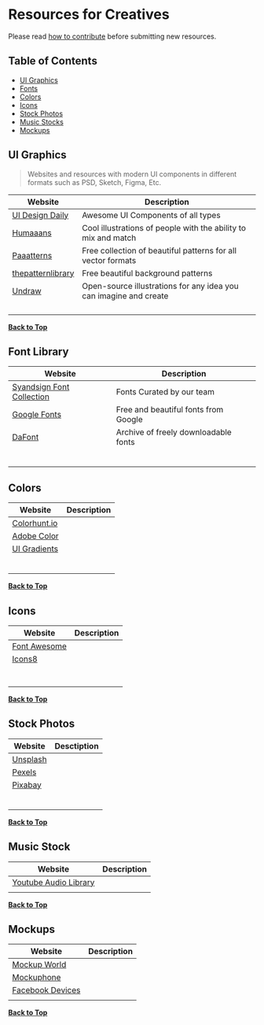 # Resources for Creatives
Please read [how to contribute](https://github.com/syandsign/resources/blob/main/how%20to%20contribute.md) before submitting new resources.
## Table of Contents

- [UI Graphics](#ui-graphics)
- [Fonts](#font-library)
- [Colors](#colors)
- [Icons](#icons)
- [Stock Photos](#stock-photos)
- [Music Stocks](#music-stocks)
- [Mockups](#mockups)

## UI Graphics

> Websites and resources with modern UI components in different formats such as PSD, Sketch, Figma, Etc.

| Website                                                | Description                                                  |
| ------------------------------------------------------ | ------------------------------------------------------------ |
| [UI Design Daily](https://uidesigndaily.com/)          | Awesome UI Components of all types                           |
| [Humaaans](https://www.humaaans.com/)                  | Cool illustrations of people with the ability to mix and match |
| [Paaatterns](https://products.ls.graphics/paaatterns/) | Free collection of beautiful patterns for all vector formats |
| [thepatternlibrary](http://thepatternlibrary.com/)     | Free beautiful background patterns                           |
| [Undraw](undraw.co)                                    | Open-source illustrations for any idea you can imagine and create |
|                                                        |                                                              |
|                                                        |                                                              |
|                                                        |                                                              |
|                                                        |                                                              |

[**Back to Top**](#table-of-contents)

## Font Library

| Website                                                      | Description                          |
| ------------------------------------------------------------ | ------------------------------------ |
| [Syandsign Font Collection](https://github.com/syandsign/font-collection) | Fonts Curated by our team            |
| [Google Fonts](https://fonts.google.com)                     | Free and beautiful fonts from Google |
| [DaFont](https://dafont.com)                                 | Archive of freely downloadable fonts |
|                                                              |                                      |
|                                                              |                                      |
|                                                              |                                      |
|                                                              |                                      |
|                                                              |                                      |
|                                                              |                                      |

## Colors

| Website                         | Description |
| ------------------------------- | ----------- |
| [Colorhunt.io](colorhunt.io)    |             |
| [Adobe Color](color.adobe.com)  |             |
| [UI Gradients](uigradients.com) |             |
|                                 |             |
|                                 |             |
|                                 |             |
|                                 |             |
|                                 |             |
|                                 |             |

[**Back to Top**](#table-of-contents)

## Icons

| Website                         | Description |
| ------------------------------- | ----------- |
| [Font Awesome](fontawesome.com) |             |
| [Icons8](icons8.com)            |             |
|                                 |             |
|                                 |             |
|                                 |             |
|                                 |             |
|                                 |             |
|                                 |             |
|                                 |             |

[**Back to Top**](#table-of-contents)

## Stock Photos

| Website                  | Desctiption |
| ------------------------ | ----------- |
| [Unsplash](unsplash.com) |             |
| [Pexels](pexels.com)     |             |
| [Pixabay](pixbay.com)    |             |
|                          |             |
|                          |             |
|                          |             |
|                          |             |
|                          |             |
|                          |             |

[**Back to Top**](#table-of-contents)

## Music Stock

| Website                                                      | Description |
| ------------------------------------------------------------ | ----------- |
| [Youtube Audio Library](https://www.youtube.com/audiolibrary) |             |
|                                                              |             |

[**Back to Top**](#table-of-contents)

## Mockups

| Website                                             | Description |
| --------------------------------------------------- | ----------- |
| [Mockup World](mockupworld.co)                      |             |
| [Mockuphone](https://mockuphone.com/)               |             |
| [Facebook Devices](https://facebook.design/devices) |             |
|                                                     |             |

[**Back to Top**](#table-of-contents)

